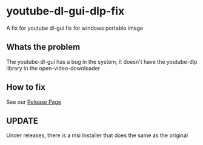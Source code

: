 # youtube-dl-gui-dlp-fix
A fix for youtube dl-gui fix for windows portable image

## Whats the problem
The youtube-dl-gui has a bug in the system, it doesn't have the youtube-dlp library in the open-video-downloader

## How to fix
See our [Release Page](https://github.com/Stoppedwumm-Studios/youtube-dl-gui-dlp-fix/releases)

## UPDATE
Under releases, there is a msi Installer that does the same as the original
